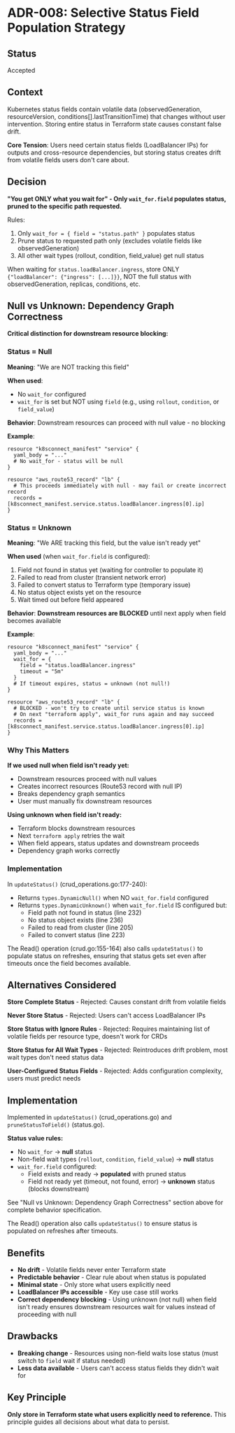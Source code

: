 # ADR-008: Selective Status Field Population Strategy

## Status
Accepted

## Context

Kubernetes status fields contain volatile data (observedGeneration, resourceVersion, conditions[].lastTransitionTime) that changes without user intervention. Storing entire status in Terraform state causes constant false drift.

**Core Tension**: Users need certain status fields (LoadBalancer IPs) for outputs and cross-resource dependencies, but storing status creates drift from volatile fields users don't care about.

## Decision

**"You get ONLY what you wait for" - Only `wait_for.field` populates status, pruned to the specific path requested.**

Rules:
1. Only `wait_for = { field = "status.path" }` populates status
2. Prune status to requested path only (excludes volatile fields like observedGeneration)
3. All other wait types (rollout, condition, field_value) get null status

When waiting for `status.loadBalancer.ingress`, store ONLY `{"loadBalancer": {"ingress": [...]}}`, NOT the full status with observedGeneration, replicas, conditions, etc.

## Null vs Unknown: Dependency Graph Correctness

**Critical distinction for downstream resource blocking:**

### Status = Null
**Meaning**: "We are NOT tracking this field"

**When used**:
- No `wait_for` configured
- `wait_for` is set but NOT using `field` (e.g., using `rollout`, `condition`, or `field_value`)

**Behavior**: Downstream resources can proceed with null value - no blocking

**Example**:
```hcl
resource "k8sconnect_manifest" "service" {
  yaml_body = "..."
  # No wait_for - status will be null
}

resource "aws_route53_record" "lb" {
  # This proceeds immediately with null - may fail or create incorrect record
  records = [k8sconnect_manifest.service.status.loadBalancer.ingress[0].ip]
}
```

### Status = Unknown
**Meaning**: "We ARE tracking this field, but the value isn't ready yet"

**When used** (when `wait_for.field` is configured):
1. Field not found in status yet (waiting for controller to populate it)
2. Failed to read from cluster (transient network error)
3. Failed to convert status to Terraform type (temporary issue)
4. No status object exists yet on the resource
5. Wait timed out before field appeared

**Behavior**: **Downstream resources are BLOCKED** until next apply when field becomes available

**Example**:
```hcl
resource "k8sconnect_manifest" "service" {
  yaml_body = "..."
  wait_for = {
    field = "status.loadBalancer.ingress"
    timeout = "5m"
  }
  # If timeout expires, status = unknown (not null!)
}

resource "aws_route53_record" "lb" {
  # BLOCKED - won't try to create until service status is known
  # On next "terraform apply", wait_for runs again and may succeed
  records = [k8sconnect_manifest.service.status.loadBalancer.ingress[0].ip]
}
```

### Why This Matters

**If we used null when field isn't ready yet:**
- Downstream resources proceed with null values
- Creates incorrect resources (Route53 record with null IP)
- Breaks dependency graph semantics
- User must manually fix downstream resources

**Using unknown when field isn't ready:**
- Terraform blocks downstream resources
- Next `terraform apply` retries the wait
- When field appears, status updates and downstream proceeds
- Dependency graph works correctly

### Implementation

In `updateStatus()` (crud_operations.go:177-240):
- Returns `types.DynamicNull()` when NO `wait_for.field` configured
- Returns `types.DynamicUnknown()` when `wait_for.field` IS configured but:
  - Field path not found in status (line 232)
  - No status object exists (line 236)
  - Failed to read from cluster (line 205)
  - Failed to convert status (line 223)

The Read() operation (crud.go:155-164) also calls `updateStatus()` to populate status on refreshes, ensuring that status gets set even after timeouts once the field becomes available.

## Alternatives Considered

**Store Complete Status** - Rejected: Causes constant drift from volatile fields

**Never Store Status** - Rejected: Users can't access LoadBalancer IPs

**Store Status with Ignore Rules** - Rejected: Requires maintaining list of volatile fields per resource type, doesn't work for CRDs

**Store Status for All Wait Types** - Rejected: Reintroduces drift problem, most wait types don't need status data

**User-Configured Status Fields** - Rejected: Adds configuration complexity, users must predict needs

## Implementation

Implemented in `updateStatus()` (crud_operations.go) and `pruneStatusToField()` (status.go).

**Status value rules:**
- No `wait_for` → **null** status
- Non-field wait types (`rollout`, `condition`, `field_value`) → **null** status
- `wait_for.field` configured:
  - Field exists and ready → **populated** with pruned status
  - Field not ready yet (timeout, not found, error) → **unknown** status (blocks downstream)

See "Null vs Unknown: Dependency Graph Correctness" section above for complete behavior specification.

The Read() operation also calls `updateStatus()` to ensure status is populated on refreshes after timeouts.

## Benefits

- **No drift** - Volatile fields never enter Terraform state
- **Predictable behavior** - Clear rule about when status is populated
- **Minimal state** - Only store what users explicitly need
- **LoadBalancer IPs accessible** - Key use case still works
- **Correct dependency blocking** - Using unknown (not null) when field isn't ready ensures downstream resources wait for values instead of proceeding with null

## Drawbacks

- **Breaking change** - Resources using non-field waits lose status (must switch to `field` wait if status needed)
- **Less data available** - Users can't access status fields they didn't wait for

## Key Principle

**Only store in Terraform state what users explicitly need to reference.** This principle guides all decisions about what data to persist.
